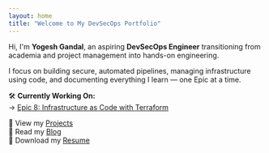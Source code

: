 ```yaml
---
layout: home
title: "Welcome to My DevSecOps Portfolio"
---
```


Hi, I'm **Yogesh Gandal**, an aspiring **DevSecOps Engineer** transitioning from academia and project management into hands-on engineering.

I focus on building secure, automated pipelines, managing infrastructure using code, and documenting everything I learn — one Epic at a time.

🛠️ **Currently Working On:**  
→ [Epic 8: Infrastructure as Code with Terraform](./blog/2025-terraform-basics)

📂 View my [Projects](./projects)  
📝 Read my [Blog](./blog/)  
📄 Download my [Resume](./resume/Yogesh-Gandal-Resume.pdf)

